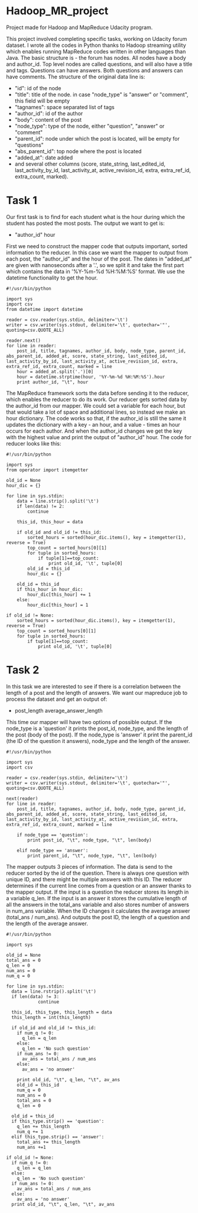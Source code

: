 # Hadoop_MR_project
Project made for Hadoop and MapReduce Udacity program.

This project involved completing specific tasks, working on Udacity forum dataset. I wrote all the codes in Python thanks to Hadoop streaming utility which enables running MapReduce codes written in other languages than Java.
The basic structure is - the forum has nodes. All nodes have a body and author_id. Top level nodes are called questions, and will also have a title and tags. Questions can have answers. Both questions and answers can have comments.
The structure of the original data line is:
- "id": id of the node
- "title": title of the node. in case "node_type" is "answer" or "comment", this field will be empty
- "tagnames": space separated list of tags
- "author_id": id of the author
- "body": content of the post
- "node_type": type of the node, either "question", "answer" or "comment"
- "parent_id": node under which the post is located, will be empty for "questions"
- "abs_parent_id": top node where the post is located
- "added_at": date added
- and several other columns (score, state_string, last_edited_id, last_activity_by_id, last_activity_at, active_revision_id, extra, extra_ref_id, extra_count, marked).

# Task 1
Our first task is to find for each student what is the hour during which the student has posted the most posts. The output we want to get is:

- "author_id"   hour

First we need to construct the mapper code that outputs important, sorted information to the reducer. In this case we want the mapper to output from each post, the "author_id" and the hour of the post. The dates in "added_at" are given with nanoseconds after a '.', so we split it and take the first part which contains the data in '%Y-%m-%d %H:%M:%S' format. We use the datetime functionality to get the hour.

```
#!/usr/bin/python

import sys
import csv
from datetime import datetime

reader = csv.reader(sys.stdin, delimiter='\t')
writer = csv.writer(sys.stdout, delimiter='\t', quotechar='"', quoting=csv.QUOTE_ALL)

reader.next()
for line in reader:
    post_id, title, tagnames, author_id, body, node_type, parent_id, abs_parent_id, added_at, score, state_string, last_edited_id, last_activity_by_id, last_activity_at, active_revision_id, extra, extra_ref_id, extra_count, marked = line
    hour = added_at.split('.')[0]
    hour = datetime.strptime(hour, '%Y-%m-%d %H:%M:%S').hour
    print author_id, "\t", hour
```

The MapReduce framework sorts the data before sending it to the reducer, which enables the reducer to do its work. 
Our reducer gets sorted data by the author_id from our mapper. We could set a variable for each hour, but that would take a lot of space and additional lines, so instead we make an hour dictionary. The code works so that, if the author_id is still the same it updates the dictionary with a key - an hour, and a value - times an hour occurs for each author. And when the author_id changes we get the key with the highest value and print the output of "author_id" hour. The code for reducer looks like this:

```
#!/usr/bin/python

import sys
from operator import itemgetter

old_id = None
hour_dic = {}

for line in sys.stdin:
    data = line.strip().split('\t')
    if len(data) != 2:
        continue
        
    this_id, this_hour = data

    if old_id and old_id != this_id:
        sorted_hours = sorted(hour_dic.items(), key = itemgetter(1), reverse = True)
        top_count = sorted_hours[0][1]
        for tuple in sorted_hours:
            if tuple[1]==top_count:
                print old_id, '\t', tuple[0]
        old_id = this_id
        hour_dic = {}

    old_id = this_id
    if this_hour in hour_dic:
        hour_dic[this_hour] += 1
    else:
        hour_dic[this_hour] = 1

if old_id != None:
    sorted_hours = sorted(hour_dic.items(), key = itemgetter(1), reverse = True)
    top_count = sorted_hours[0][1]
    for tuple in sorted_hours:
        if tuple[1]==top_count:
            print old_id, '\t', tuple[0] 
```

 # Task 2
 In this task we are interested to see if there is a correlation between the length of a post and the length of answers.
 We want our mapreduce job to process the dataset and get an output of:
 - post_length     average_answer_length

This time our mapper will have two options of possible output. If the node_type is a 'question' it prints the post_id, node_type, and the length of the post (body of the post). If the node_type is 'answer' it print the parent_id (the ID of the question it answers), node_type and the length of the answer.

```
#!/usr/bin/python

import sys
import csv

reader = csv.reader(sys.stdin, delimiter='\t')
writer = csv.writer(sys.stdout, delimiter='\t', quotechar='"', quoting=csv.QUOTE_ALL)

next(reader)
for line in reader:
    post_id, title, tagnames, author_id, body, node_type, parent_id, abs_parent_id, added_at, score, state_string, last_edited_id, last_activity_by_id, last_activity_at, active_revision_id, extra, extra_ref_id, extra_count, marked = line

    if node_type == 'question':
        print post_id, "\t", node_type, "\t", len(body)

    elif node_type == 'answer':
        print parent_id, "\t", node_type, "\t", len(body)
```

The mapper outputs 3 pieces of information. The data is send to the reducer sorted by the id of the question. There is always one question with unique ID, and there might be multiple answers with this ID. The reducer determines if the current line comes from a question or an answer thanks to the mapper output. If the input is a question the reducer stores its length in a variable q_len. If the input is an answer it stores the cumulative length of all the answers in the total_ans variable and also stores number of answers in num_ans variable. When the ID changes it calculates the average answer (total_ans / num_ans). And outputs the post ID, the length of a question and the length of the average answer.

```
#!/usr/bin/python

import sys

old_id = None
total_ans = 0
q_len = 0
num_ans = 0
num_q = 0

for line in sys.stdin:
  data = line.rstrip().split('\t')
  if len(data) != 3:
        	continue

  this_id, this_type, this_length = data
  this_length = int(this_length)
	
  if old_id and old_id != this_id:
    if num_q != 0:
      q_len = q_len
    else:
      q_len = 'No such question'
    if num_ans != 0:
      av_ans = total_ans / num_ans
    else:
      av_ans = 'no answer'

    print old_id, "\t", q_len, "\t", av_ans
    old_id = this_id
    num_q = 0
    num_ans = 0
    total_ans = 0
    q_len = 0

  old_id = this_id
  if this_type.strip() == 'question':
    q_len += this_length
    num_q += 1
  elif this_type.strip() == 'answer':
    total_ans += this_length
    num_ans +=1

if old_id != None:
  if num_q != 0:
    q_len = q_len
  else:
    q_len = 'No such question'
  if num_ans != 0:
    av_ans = total_ans / num_ans
  else:
    av_ans = 'no answer'
  print old_id, "\t", q_len, "\t", av_ans
 ```
